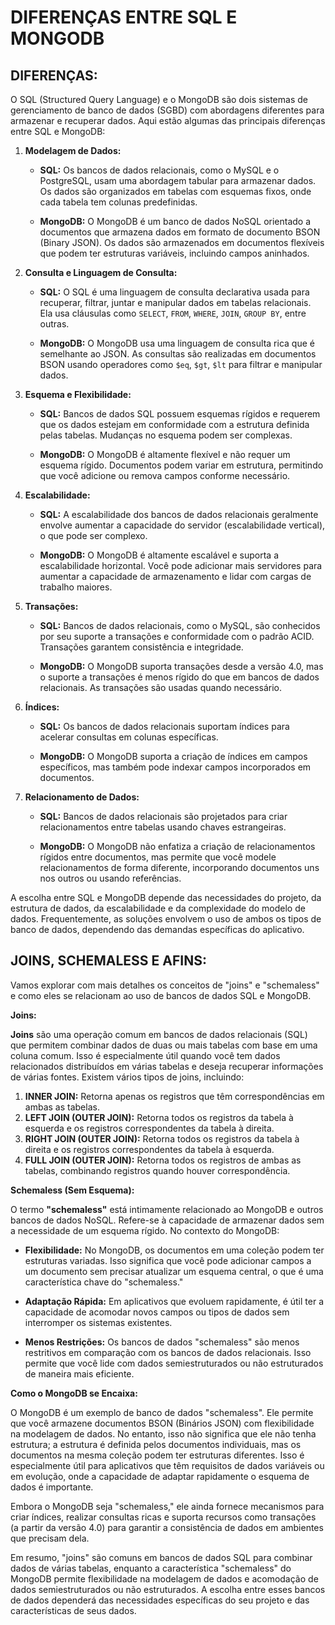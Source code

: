 # DIFERENÇAS ENTRE SQL E MONGODB
## DIFERENÇAS:
O SQL (Structured Query Language) e o MongoDB são dois sistemas de gerenciamento de banco de dados (SGBD) com abordagens diferentes para armazenar e recuperar dados. Aqui estão algumas das principais diferenças entre SQL e MongoDB:

1. **Modelagem de Dados:**

   - **SQL:** Os bancos de dados relacionais, como o MySQL e o PostgreSQL, usam uma abordagem tabular para armazenar dados. Os dados são organizados em tabelas com esquemas fixos, onde cada tabela tem colunas predefinidas.

   - **MongoDB:** O MongoDB é um banco de dados NoSQL orientado a documentos que armazena dados em formato de documento BSON (Binary JSON). Os dados são armazenados em documentos flexíveis que podem ter estruturas variáveis, incluindo campos aninhados.

2. **Consulta e Linguagem de Consulta:**

   - **SQL:** O SQL é uma linguagem de consulta declarativa usada para recuperar, filtrar, juntar e manipular dados em tabelas relacionais. Ela usa cláusulas como `SELECT`, `FROM`, `WHERE`, `JOIN`, `GROUP BY`, entre outras.

   - **MongoDB:** O MongoDB usa uma linguagem de consulta rica que é semelhante ao JSON. As consultas são realizadas em documentos BSON usando operadores como `$eq`, `$gt`, `$lt` para filtrar e manipular dados.

3. **Esquema e Flexibilidade:**

   - **SQL:** Bancos de dados SQL possuem esquemas rígidos e requerem que os dados estejam em conformidade com a estrutura definida pelas tabelas. Mudanças no esquema podem ser complexas.

   - **MongoDB:** O MongoDB é altamente flexível e não requer um esquema rígido. Documentos podem variar em estrutura, permitindo que você adicione ou remova campos conforme necessário.

4. **Escalabilidade:**

   - **SQL:** A escalabilidade dos bancos de dados relacionais geralmente envolve aumentar a capacidade do servidor (escalabilidade vertical), o que pode ser complexo.

   - **MongoDB:** O MongoDB é altamente escalável e suporta a escalabilidade horizontal. Você pode adicionar mais servidores para aumentar a capacidade de armazenamento e lidar com cargas de trabalho maiores.

5. **Transações:**

   - **SQL:** Bancos de dados relacionais, como o MySQL, são conhecidos por seu suporte a transações e conformidade com o padrão ACID. Transações garantem consistência e integridade.

   - **MongoDB:** O MongoDB suporta transações desde a versão 4.0, mas o suporte a transações é menos rígido do que em bancos de dados relacionais. As transações são usadas quando necessário.

6. **Índices:**

   - **SQL:** Os bancos de dados relacionais suportam índices para acelerar consultas em colunas específicas.

   - **MongoDB:** O MongoDB suporta a criação de índices em campos específicos, mas também pode indexar campos incorporados em documentos.

7. **Relacionamento de Dados:**

   - **SQL:** Bancos de dados relacionais são projetados para criar relacionamentos entre tabelas usando chaves estrangeiras.

   - **MongoDB:** O MongoDB não enfatiza a criação de relacionamentos rígidos entre documentos, mas permite que você modele relacionamentos de forma diferente, incorporando documentos uns nos outros ou usando referências.

A escolha entre SQL e MongoDB depende das necessidades do projeto, da estrutura de dados, da escalabilidade e da complexidade do modelo de dados. Frequentemente, as soluções envolvem o uso de ambos os tipos de banco de dados, dependendo das demandas específicas do aplicativo.

## JOINS, SCHEMALESS E AFINS:
Vamos explorar com mais detalhes os conceitos de "joins" e "schemaless" e como eles se relacionam ao uso de bancos de dados SQL e MongoDB.

**Joins:**

**Joins** são uma operação comum em bancos de dados relacionais (SQL) que permitem combinar dados de duas ou mais tabelas com base em uma coluna comum. Isso é especialmente útil quando você tem dados relacionados distribuídos em várias tabelas e deseja recuperar informações de várias fontes. Existem vários tipos de joins, incluindo:

1. **INNER JOIN:** Retorna apenas os registros que têm correspondências em ambas as tabelas.
2. **LEFT JOIN (OUTER JOIN):** Retorna todos os registros da tabela à esquerda e os registros correspondentes da tabela à direita.
3. **RIGHT JOIN (OUTER JOIN):** Retorna todos os registros da tabela à direita e os registros correspondentes da tabela à esquerda.
4. **FULL JOIN (OUTER JOIN):** Retorna todos os registros de ambas as tabelas, combinando registros quando houver correspondência.

**Schemaless (Sem Esquema):**

O termo **"schemaless"** está intimamente relacionado ao MongoDB e outros bancos de dados NoSQL. Refere-se à capacidade de armazenar dados sem a necessidade de um esquema rígido. No contexto do MongoDB:

- **Flexibilidade:** No MongoDB, os documentos em uma coleção podem ter estruturas variadas. Isso significa que você pode adicionar campos a um documento sem precisar atualizar um esquema central, o que é uma característica chave do "schemaless."

- **Adaptação Rápida:** Em aplicativos que evoluem rapidamente, é útil ter a capacidade de acomodar novos campos ou tipos de dados sem interromper os sistemas existentes.

- **Menos Restrições:** Os bancos de dados "schemaless" são menos restritivos em comparação com os bancos de dados relacionais. Isso permite que você lide com dados semiestruturados ou não estruturados de maneira mais eficiente.

**Como o MongoDB se Encaixa:**

O MongoDB é um exemplo de banco de dados "schemaless". Ele permite que você armazene documentos BSON (Binários JSON) com flexibilidade na modelagem de dados. No entanto, isso não significa que ele não tenha estrutura; a estrutura é definida pelos documentos individuais, mas os documentos na mesma coleção podem ter estruturas diferentes. Isso é especialmente útil para aplicativos que têm requisitos de dados variáveis ou em evolução, onde a capacidade de adaptar rapidamente o esquema de dados é importante.

Embora o MongoDB seja "schemaless," ele ainda fornece mecanismos para criar índices, realizar consultas ricas e suporta recursos como transações (a partir da versão 4.0) para garantir a consistência de dados em ambientes que precisam dela.

Em resumo, "joins" são comuns em bancos de dados SQL para combinar dados de várias tabelas, enquanto a característica "schemaless" do MongoDB permite flexibilidade na modelagem de dados e acomodação de dados semiestruturados ou não estruturados. A escolha entre esses bancos de dados dependerá das necessidades específicas do seu projeto e das características de seus dados.